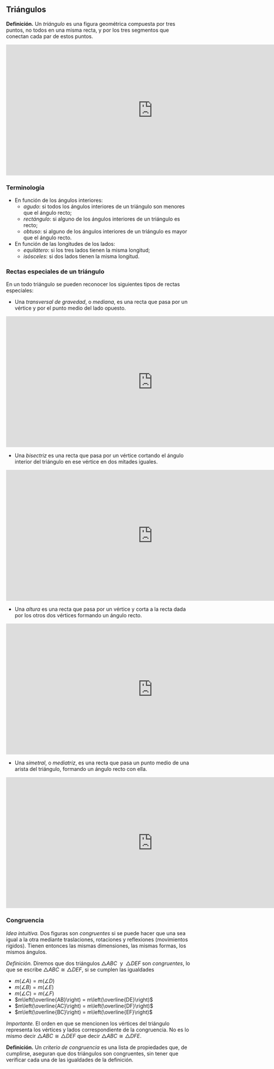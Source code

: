 ﻿## Triángulos

**Definición.** Un *triángulo* es una figura geométrica compuesta por tres puntos, no todos en una misma recta, y por los tres segmentos que conectan cada par de estos puntos.

<iframe scrolling="no"
src="https://www.geogebra.org/material/iframe/id/w588k7mb/width/1600/height/715/border/888888/rc/false/ai/false/sdz/false/smb/false/stb/false/stbh/false/ld/false/sri/false/sfsb/true"
width="800"
height="357"
style="border:0px;" allowfullscreen>
</iframe>

### Terminología

- En función de los ángulos interiores:
	- *agudo*: si todos los ángulos interiores de un triángulo son menores que el ángulo recto;
	- *rectángulo*: si alguno de los ángulos interiores de un triángulo es recto;
	- *obtuso*: si alguno de los ángulos interiores de un triángulo es mayor que el ángulo recto.
- En función de las longitudes de los lados:
	- *equilátero*: si los tres lados tienen la misma longitud;
	- *isósceles*: si dos lados tienen la misma longitud.

### Rectas especiales de un triángulo

En un todo triángulo se pueden reconocer los siguientes tipos de rectas especiales:
- Una *transversal de gravedad*, o *mediana*, es una recta que pasa por un vértice y por el punto medio del lado opuesto.

<iframe scrolling="no"
src="https://www.geogebra.org/material/iframe/id/jpsus3bg/width/1600/height/715/border/888888/rc/false/ai/false/sdz/false/smb/false/stb/false/stbh/false/ld/false/sri/false/sfsb/true"
width="800"
height="357"
style="border:0px;" allowfullscreen>
</iframe>

- Una *bisectriz* es una recta que pasa por un vértice cortando el ángulo interior del triángulo en ese vértice en dos mitades iguales.

<iframe scrolling="no"
src="https://www.geogebra.org/material/iframe/id/dga7qyvd/width/1600/height/715/border/888888/rc/false/ai/false/sdz/false/smb/false/stb/false/stbh/false/ld/false/sri/false/sfsb/true"
width="800"
height="357"
style="border:0px;" allowfullscreen>
</iframe>

- Una *altura* es una recta que pasa por un vértice y corta a la recta dada por los otros dos vértices formando un ángulo recto.

<iframe scrolling="no"
src="https://www.geogebra.org/material/iframe/id/rskxdhsn/width/1600/height/715/border/888888/rc/false/ai/false/sdz/false/smb/false/stb/false/stbh/false/ld/false/sri/false/sfsb/true"
width="800"
height="357"
style="border:0px;" allowfullscreen>
</iframe>

- Una *simetral*, o *mediatriz*, es una recta que pasa un punto medio de una arista del triángulo, formando un ángulo recto con ella.

<iframe scrolling="no"
src="https://www.geogebra.org/material/iframe/id/wcxwtzw4/width/1600/height/715/border/888888/rc/false/ai/false/sdz/false/smb/false/stb/false/stbh/false/ld/false/sri/false/sfsb/true"
width="800"
height="357"
style="border:0px;" allowfullscreen>
</iframe>

### Congruencia

*Idea intuitiva.* Dos figuras son *congruentes* si se puede hacer que una sea igual a la otra mediante traslaciones, rotaciones y reflexiones (movimientos rígidos). Tienen entonces las mismas dimensiones, las mismas formas, los mismos ángulos.

*Definición.* Diremos que dos triángulos $\triangle ABC$ &nbsp;y&nbsp; $\triangle DEF$ son *congruentes*, lo que se escribe $\triangle ABC\cong\triangle DEF$, si se cumplen las igualdades
- $m(\angle A) = m(\angle D)$
- $m(\angle B) = m(\angle E)$
- $m(\angle C) = m(\angle F)$
- $m\left(\overline{AB}\right) = m\left(\overline{DE}\right)$
- $m\left(\overline{AC}\right) = m\left(\overline{DF}\right)$
- $m\left(\overline{BC}\right) = m\left(\overline{EF}\right)$

*Importante.* El orden en que se mencionen los vértices del triángulo representa los vértices y lados correspondiente de la congruencia. No es lo mismo decir $\triangle ABC\cong \triangle DEF$ que decir $\triangle ABC\cong \triangle DFE$.

**Definición.** Un *criterio de congruencia* es una lista de propiedades que, de cumplirse, aseguran que dos triángulos son congruentes, sin tener que verificar cada una de las igualdades de la definición.
